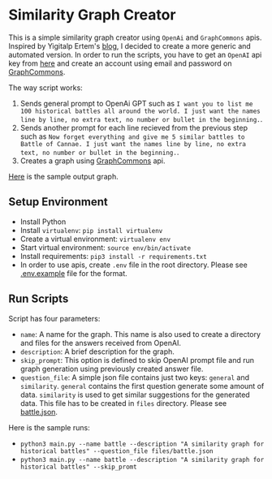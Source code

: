 # Similarity Graph Creator

This is a simple similarity graph creator using `OpenAi` and `GraphCommons` apis. Inspired by Yigitalp Ertem's [blog](https://yalpertem.com/blog/2023/01/05/500-film-directors-in-a-graph-i-chatgpt/), I decided to create a more generic and automated version. In order to run the scripts, you have to get an `OpenAI` api key from [here](https://platform.openai.com/) and create an account using email and password on [GraphCommons](https://graphcommons.com/).

The way script works:
1. Sends general prompt to OpenAi GPT such as `I want you to list me 100 historical battles all around the world. I just want the names line by line, no extra text, no number or bullet in the beginning.`.
2. Sends another prompt for each line recieved from the previous step such as `Now forget everything and give me 5 similar battles to Battle of Cannae. I just want the names line by line, no extra text, no number or bullet in the beginning.`.
3. Creates a graph using [GraphCommons](https://graphcommons.com/) api.

[Here](https://graphcommons.com/graphs/94e785c8-cf2e-4fb0-aac1-2b1ad014f026) is the sample output graph.

## Setup Environment

- Install Python
- Install `virtualenv`: `pip install virtualenv`
- Create a virtual environment: `virtualenv env`
- Start virtual environment: `source env/bin/activate`
- Install requirements: `pip3 install -r requirements.txt`
- In order to use apis, create `.env` file in the root directory. Please see [.env.example](./.env.example) file for the format.


## Run Scripts

Script has four parameters:
- `name`: A name for the graph. This name is also used to create a directory and files for the answers received from OpenAI.
- `description`: A brief description for the graph.
- `skip_prompt`: This option is defined to skip OpenAI prompt file and run graph generation using previously created answer file.
- `question_file`: A simple json file contains just two keys: `general` and `similarity`. `general` contains the first question generate some amount of data. `similarity` is used to get similar suggestions for the generated data. This file has to be created in `files` directory. Please see [battle.json](./files/battle.json).

Here is the sample runs:
- `python3 main.py --name battle --description "A similarity graph for historical battles" --question_file files/battle.json`
- `python3 main.py --name battle --description "A similarity graph for historical battles" --skip_promt`
